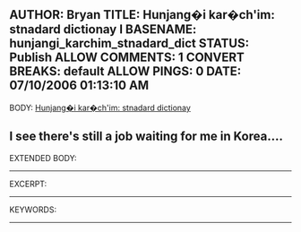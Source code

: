 AUTHOR: Bryan
TITLE: Hunjang�i kar�ch'im: stnadard dictionay I
BASENAME: hunjangi_karchim_stnadard_dict
STATUS: Publish
ALLOW COMMENTS: 1
CONVERT BREAKS: __default__
ALLOW PINGS: 0
DATE: 07/10/2006 01:13:10 AM
-----
BODY:
<a title="Hunjang�i kar�ch'im: stnadard dictionay" href="http://hunjang.blogspot.com/2006/06/stnadard-dictionay.html">Hunjang�i kar�ch'im: stnadard dictionay</a>

I see there's still a job waiting for me in Korea....
-----
EXTENDED BODY:

-----
EXCERPT:

-----
KEYWORDS:

-----


